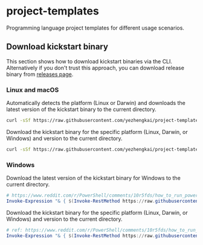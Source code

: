 # project-templates
Programming language project templates for different usage scenarios.

## Download kickstart binary
This section shows how to download kickstart binaries via the CLI.
Alternatively if you don't trust this approach, you can download release binary from [releases page](https://github.com/Keats/kickstart/releases).

### Linux and macOS
Automatically detects the platform (Linux or Darwin) and downloads the latest version of the kickstart binary to the current directory.
```bash
curl -sSf https://raw.githubusercontent.com/yezhengkai/project-templates/main/scripts/download-kickstart.sh | bash
```
Download the kickstart binary for the specific platform (Linux, Darwin, or Windows) and version to the current directory.
```bash
curl -sSf https://raw.githubusercontent.com/yezhengkai/project-templates/main/scripts/download-kickstart.sh | bash -s -- -p windows -v v0.4.0
```

### Windows
Download the latest version of the kickstart binary for Windows to the current directory.
```powershell
# https://www.reddit.com/r/PowerShell/comments/10r5fds/how_to_run_powershell_scripts_directly_from/
Invoke-Expression "& { $(Invoke-RestMethod https://raw.githubusercontent.com/yezhengkai/project-templates/main/scripts/download-kickstart.ps1) }"
```
Download the kickstart binary for the specific platform (Linux, Darwin, or Windows) and version to the current directory.
```powershell
# ref: https://www.reddit.com/r/PowerShell/comments/10r5fds/how_to_run_powershell_scripts_directly_from/
Invoke-Expression "& { $(Invoke-RestMethod https://raw.githubusercontent.com/yezhengkai/project-templates/main/scripts/download-kickstart.ps1) } -platform linux -version v0.4.0"
```